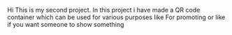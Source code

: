 Hi 
This is my second project. 
In this project i have made a QR code container which can be used for various purposes like For promoting or like if you want someone to show something
